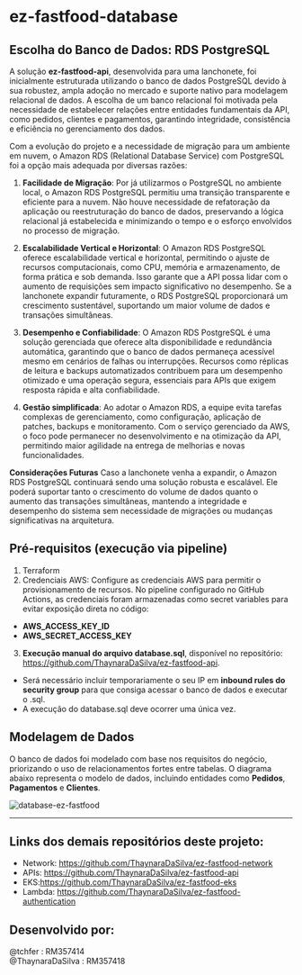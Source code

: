 # ez-fastfood-database

## Escolha do Banco de Dados: RDS PostgreSQL

A solução **ez-fastfood-api**, desenvolvida para uma lanchonete, foi inicialmente estruturada utilizando o banco de dados PostgreSQL devido à sua robustez, ampla adoção no mercado e suporte nativo para modelagem relacional de dados. A escolha de um banco relacional foi motivada pela necessidade de estabelecer relações entre entidades fundamentais da API, como pedidos, clientes e pagamentos, garantindo integridade, consistência e eficiência no gerenciamento dos dados.

Com a evolução do projeto e a necessidade de migração para um ambiente em nuvem, o Amazon RDS (Relational Database Service) com PostgreSQL foi a opção mais adequada por diversas razões:

1. **Facilidade de Migração**:
Por já utilizarmos o PostgreSQL no ambiente local, o Amazon RDS PostgreSQL permitiu uma transição transparente e eficiente para a nuvem. Não houve necessidade de refatoração da aplicação ou reestruturação do banco de dados, preservando a lógica relacional já estabelecida e minimizando o tempo e o esforço envolvidos no processo de migração.

2. **Escalabilidade Vertical e Horizontal**:
O Amazon RDS PostgreSQL oferece escalabilidade vertical e horizontal, permitindo o ajuste de recursos computacionais, como CPU, memória e armazenamento, de forma prática e sob demanda. Isso garante que a API possa lidar com o aumento de requisições sem impacto significativo no desempenho. Se a lanchonete expandir futuramente, o RDS PostgreSQL proporcionará um crescimento sustentável, suportando um maior volume de dados e transações simultâneas.

3. **Desempenho e Confiabilidade**:
O Amazon RDS PostgreSQL é uma solução gerenciada que oferece alta disponibilidade e redundância automática, garantindo que o banco de dados permaneça acessível mesmo em cenários de falhas ou interrupções. Recursos como réplicas de leitura e backups automatizados contribuem para um desempenho otimizado e uma operação segura, essenciais para APIs que exigem resposta rápida e alta confiabilidade.

4. **Gestão simplificada**:
Ao adotar o Amazon RDS, a equipe evita tarefas complexas de gerenciamento, como configuração, aplicação de patches, backups e monitoramento. Com o serviço gerenciado da AWS, o foco pode permanecer no desenvolvimento e na otimização da API, permitindo maior agilidade na entrega de melhorias e novas funcionalidades.

**Considerações Futuras**
Caso a lanchonete venha a expandir, o Amazon RDS PostgreSQL continuará sendo uma solução robusta e escalável. Ele poderá suportar tanto o crescimento do volume de dados quanto o aumento das transações simultâneas, mantendo a integridade e desempenho do sistema sem necessidade de migrações ou mudanças significativas na arquitetura.

## Pré-requisitos (execução via pipeline)
1. Terraform
2. Credenciais AWS: Configure as credenciais AWS para permitir o provisionamento de recursos.
No pipeline configurado no GitHub Actions, as credenciais foram armazenadas como secret variables para evitar exposição direta no código:

- **AWS_ACCESS_KEY_ID**
- **AWS_SECRET_ACCESS_KEY**
3. **Execução manual do arquivo database.sql**, disponível no repositório: https://github.com/ThaynaraDaSilva/ez-fastfood-api.
- Será necessário incluir temporariamente o seu IP em **inbound rules do security group** para que consiga acessar o banco de dados e executar o .sql.
- A execução do database.sql deve ocorrer uma única vez.

## Modelagem de Dados
O banco de dados foi modelado com base nos requisitos do negócio, priorizando o uso de relacionamentos fortes entre tabelas. O diagrama abaixo representa o modelo de dados, incluindo entidades como **Pedidos**, **Pagamentos** e **Clientes**.

![database-ez-fastfood](https://github.com/user-attachments/assets/f549b099-bd4e-430d-89a0-cb128dfa8e6c)

---

## Links dos demais repositórios deste projeto:
- Network: https://github.com/ThaynaraDaSilva/ez-fastfood-network
- APIs: https://github.com/ThaynaraDaSilva/ez-fastfood-api
- EKS:https://github.com/ThaynaraDaSilva/ez-fastfood-eks
- Lambda: https://github.com/ThaynaraDaSilva/ez-fastfood-authentication


## Desenvolvido por:
@tchfer : RM357414<br>
@ThaynaraDaSilva : RM357418<br>